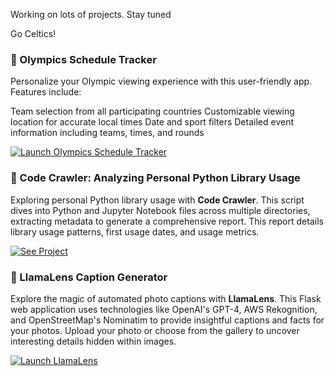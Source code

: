 Working on lots of projects. Stay tuned

Go Celtics!

### 🏅 Olympics Schedule Tracker
Personalize your Olympic viewing experience with this user-friendly app. Features include:

Team selection from all participating countries
Customizable viewing location for accurate local times
Date and sport filters
Detailed event information including teams, times, and rounds

[![Launch Olympics Schedule Tracker](https://your-svg-host.com/olympics-tracker-button.svg)](https://olympics-time-converter.vercel.app/)

### 🐍 Code Crawler: Analyzing Personal Python Library Usage

Exploring personal Python library usage with **Code Crawler**. This script dives into Python and Jupyter Notebook files across multiple directories, extracting metadata to generate a comprehensive report. This report details library usage patterns, first usage dates, and usage metrics.

[![See Project](https://img.shields.io/badge/See-Project-blue?style=for-the-badge&logo=python)](https://github.com/bme3412/AI_Projects_with_Python/tree/main/code_crawl)


### 📸 LlamaLens Caption Generator

Explore the magic of automated photo captions with **LlamaLens**. This Flask web application uses technologies like OpenAI's GPT-4, AWS Rekognition, and OpenStreetMap's Nominatim to provide insightful captions and facts for your photos. Upload your photo or choose from the gallery to uncover interesting details hidden within images.

[![Launch LlamaLens](https://img.shields.io/badge/Launch-LlamaLens-blue?style=for-the-badge&logo=appveyor)](http://localhost:5000)
